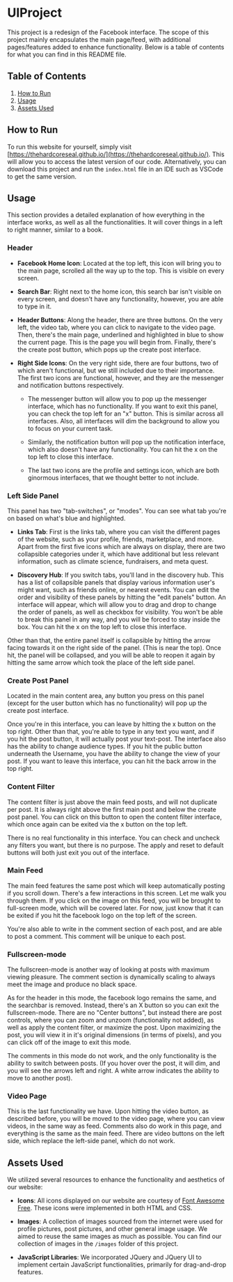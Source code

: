 # UIProject

This project is a redesign of the Facebook interface. The scope of this project mainly encapsulates the main page/feed, with additional pages/features added to enhance functionality. Below is a table of contents for what you can find in this README file.

## Table of Contents
1. [How to Run](#how-to-run)
2. [Usage](#usage)
3. [Assets Used](#assets-used)

## How to Run
To run this website for yourself, simply visit [https://thehardcoreseal.github.io/](https://thehardcoreseal.github.io/). This will allow you to access the latest version of our code. Alternatively, you can download this project and run the `index.html` file in an IDE such as VSCode to get the same version.


## Usage

This section provides a detailed explanation of how everything in the interface works, as well as all the functionalities. It will cover things in a left to right manner, similar to a book.

### Header

- **Facebook Home Icon**: Located at the top left, this icon will bring you to the main page, scrolled all the way up to the top. This is visible on every screen.

- **Search Bar**: Right next to the home icon, this search bar isn't visible on every screen, and doesn't have any functionality, however, you are able to type in it.

- **Header Buttons**: Along the header, there are three buttons. On the very left, the video tab, where you can click to navigate to the video page. Then, there's the main page, underlined and highlighted in blue to show the current page. This is the page you will begin from. Finally, there's the create post button, which pops up the create post interface.

- **Right Side Icons**: On the very right side, there are four buttons, two of which aren't functional, but we still included due to their importance. The first two icons are functional, however, and they are the messenger and notification buttons respectively. 

    - The messenger button will allow you to pop up the messenger interface, which has no functionality. If you want to exit this panel, you can check the top left for an "x" button. This is similar across all interfaces. Also, all interfaces will dim the background to allow you to focus on your current task.

    - Similarly, the notification button will pop up the notification interface, which also doesn't have any functionality. You can hit the x on the top left to close this interface.

    - The last two icons are the profile and settings icon, which are both ginormous interfaces, that we thought better to not include.

### Left Side Panel

This panel has two "tab-switches", or "modes". You can see what tab you're on based on what's blue and highlighted. 

- **Links Tab**: First is the links tab, where you can visit the different pages of the website, such as your profile, friends, marketplace, and more. Apart from the first five icons which are always on display, there are two collapsible categories under it, which have additional but less relevant information, such as climate science, fundraisers, and meta quest.

- **Discovery Hub**: If you switch tabs, you'll land in the discovery hub. This has a list of collapsible panels that display various information user's might want, such as friends online, or nearest events. You can edit the order and visibility of these panels by hitting the "edit panels" button. An interface will appear, which will allow you to drag and drop to change the order of panels, as well as checkbox for visibility. You won't be able to break this panel in any way, and you will be forced to stay inside the box. You can hit the x on the top left to close this interface.

Other than that, the entire panel itself is collapsible by hitting the arrow facing towards it on the right side of the panel. (This is near the top). Once hit, the panel will be collapsed, and you will be able to reopen it again by hitting the same arrow which took the place of the left side panel.

### Create Post Panel

Located in the main content area, any button you press on this panel (except for the user button which has no functionality) will pop up the create post interface. 

Once you're in this interface, you can leave by hitting the x button on the top right. Other than that, you're able to type in any text you want, and if you hit the post button, it will actually post your text-post. The interface also has the ability to change audience types. If you hit the public button underneath the Username, you have the ability to change the view of your post. If you want to leave this interface, you can hit the back arrow in the top right.

### Content Filter

The content filter is just above the main feed posts, and will not duplicate per post. It is always right above the first main post and below the create post panel. You can click on this button to open the content filter interface, which once again can be exited via the x button on the top left.

There is no real functionality in this interface. You can check and uncheck any filters you want, but there is no purpose. The apply and reset to default buttons will both just exit you out of the interface.

### Main Feed

The main feed features the same post which will keep automatically posting if you scroll down. There's a few interactions in this screen. Let me walk you through them. If you click on the image on this feed, you will be brought to full-screen mode, which will be covered later. For now, just know that it can be exited if you hit the facebook logo on the top left of the screen.

You're also able to write in the comment section of each post, and are able to post a comment. This comment will be unique to each post.

### Fullscreen-mode

The fullscreen-mode is another way of looking at posts with maximum viewing pleasure. The comment section is dynamically scaling to always meet the image and produce no black space.

As for the header in this mode, the facebook logo remains the same, and the searchbar is removed. Instead, there's an X button so you can exit the fullscreen-mode. There are no "Center buttons", but instead there are post controls, where you can zoom and unzoom (functionality not added), as well as apply the content filter, or maximize the post. Upon maximizing the post, you will view it in it's original dimensions (in terms of pixels), and you can click off of the image to exit this mode. 

The comments in this mode do not work, and the only functionality is the ability to switch between posts. (If you hover over the post, it will dim, and you will see the arrows left and right. A white arrow indicates the ability to move to another post).

### Video Page

This is the last functionality we have. Upon hitting the video button, as described before, you will be moved to the video page, where you can view videos, in the same way as feed. Comments also do work in this page, and everything is the same as the main feed. There are video buttons on the left side, which replace the left-side panel, which do not work.

## Assets Used

We utilized several resources to enhance the functionality and aesthetics of our website:

- **Icons**: All icons displayed on our website are courtesy of [Font Awesome Free](https://fontawesome.com/). These icons were implemented in both HTML and CSS.

- **Images**: A collection of images sourced from the internet were used for profile pictures, post pictures, and other general image usage. We aimed to reuse the same images as much as possible. You can find our collection of images in the `/images` folder of this project.

- **JavaScript Libraries**: We incorporated JQuery and JQuery UI to implement certain JavaScript functionalities, primarily for drag-and-drop features.
